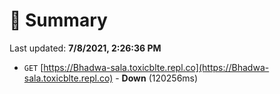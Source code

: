 # 📖 Summary
Last updated: **7/8/2021, 2:26:36 PM**

- `GET` [https://Bhadwa-sala.toxicblte.repl.co](https://Bhadwa-sala.toxicblte.repl.co) - **Down** (120256ms)
